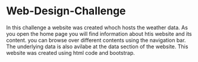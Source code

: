 # Web-Design-Challenge

In this challenge a website was created whoch hosts the weather data. As you open the home page you will find information about htis website and its content.
you can browse over different contents using the navigation bar. The underlying data is also avilabe at the data section of the website.
This website was created using html code and bootstrap. 